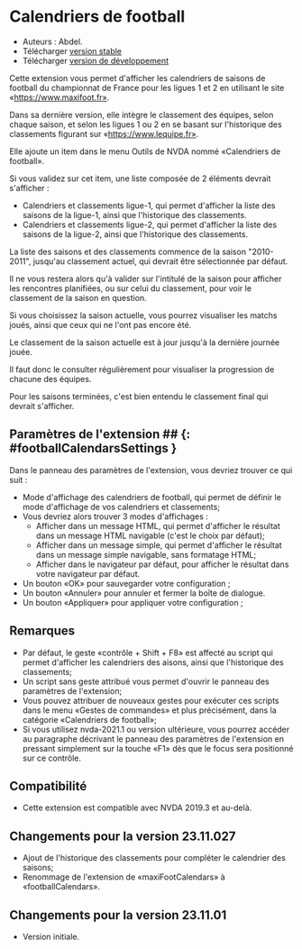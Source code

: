 # Calendriers de football #

* Auteurs : Abdel.
* Télécharger [version stable][1]
* Télécharger [version de développement][2]

Cette extension vous permet d'afficher les calendriers de saisons de football du championnat de France pour les ligues 1 et 2 en utilisant le site «https://www.maxifoot.fr».

Dans sa dernière version, elle intègre le classement des équipes, selon chaque saison, et selon les ligues 1 ou 2 en se basant sur l'historique des classements figurant sur «https://www.lequipe.fr».

Elle ajoute un item	 dans le menu Outils de NVDA nommé «Calendriers de football».

Si vous validez sur cet item, une liste composée de 2 éléments devrait s'afficher :

* Calendriers et classements ligue-1, qui permet d'afficher la liste des saisons de la ligue-1, ainsi que l'historique des classements.
* Calendriers et classements ligue-2, qui permet d'afficher la liste des saisons de la ligue-2, ainsi que l'historique des classements.

La liste des saisons et des classements commence de la saison "2010-2011", jusqu'au classement actuel, qui devrait être sélectionnée par défaut.

Il ne vous restera alors qu'à valider sur l'intitulé de la saison pour afficher les rencontres planifiées, ou sur celui du classement, pour voir le classement de la saison en question.

Si vous choisissez la saison actuelle, vous pourrez visualiser les matchs joués, ainsi que ceux qui ne l'ont pas encore été.

Le classement de la saison actuelle est à jour jusqu'à la dernière journée jouée.

Il faut donc le consulter régulièrement pour visualiser la progression de chacune des équipes.

Pour les saisons terminées, c'est bien entendu le classement final qui devrait s'afficher.

## Paramètres de l'extension ## {: #footballCalendarsSettings }

Dans le panneau des paramètres de l'extension, vous devriez trouver ce qui suit :

* Mode d'affichage des calendriers de football, qui permet de définir le mode d'affichage de vos calendriers et classements;
* Vous devriez alors trouver 3 modes d'affichages :
    * Afficher dans un message HTML, qui permet d'afficher le résultat dans un message HTML navigable (c'est le choix par défaut);
    * Afficher dans un message simple, qui permet d'afficher le résultat dans un message simple navigable, sans formatage HTML;
    * Afficher dans le navigateur par défaut, pour afficher le résultat dans votre navigateur par défaut.
* Un bouton «OK» pour sauvegarder votre configuration ;
* Un bouton «Annuler» pour annuler et fermer la boîte de dialogue.
* Un bouton «Appliquer» pour appliquer votre configuration ;

## Remarques ##

* Par défaut, le geste «contrôle + Shift + F8» est affecté au script qui permet d'afficher les calendriers des aisons, ainsi que l'historique des classements;
* Un script sans geste attribué vous permet d'ouvrir le panneau des paramètres de l'extension;
* Vous pouvez attribuer de nouveaux gestes pour exécuter ces scripts dans le menu «Gestes de commandes» et plus précisément, dans la catégorie «Calendriers de football»;
* Si vous utilisez nvda-2021.1 ou version ultérieure, vous pourrez accéder au paragraphe décrivant le panneau des paramètres de l'extension en pressant simplement sur la touche «F1» dès que le focus sera positionné sur ce contrôle.

## Compatibilité ##

* Cette extension est compatible avec NVDA 2019.3 et au-delà.

## Changements pour la version 23.11.027 ##

* Ajout de l'historique des classements pour compléter le calendrier des saisons;
* Renommage de l'extension de «maxiFootCalendars» à «footballCalendars».

## Changements pour la version 23.11.01 ##

* Version initiale.

[1]: https://github.com/abdel792/footballCalendars/releases/download/v23.11.27/footballCalendars-23.11.27.nvda-addon

[2]: http://cyber25.free.fr/nvda-addons/footballCalendars-23.11.27-dev.nvda-addon